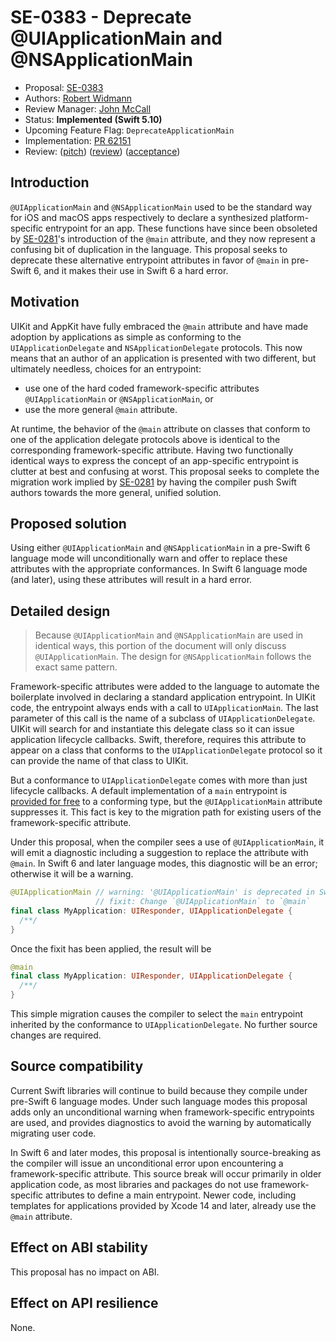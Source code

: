 # SE-0383 - Deprecate @UIApplicationMain and @NSApplicationMain

* Proposal: [SE-0383](0383-deprecate-uiapplicationmain-and-nsapplicationmain.md)
* Authors: [Robert Widmann](https://github.com/codafi)
* Review Manager: [John McCall](https://github.com/rjmccall)
* Status: **Implemented (Swift 5.10)**
* Upcoming Feature Flag: `DeprecateApplicationMain`
* Implementation: [PR 62151](https://github.com/apple/swift/pull/62151)
* Review: ([pitch](https://forums.swift.org/t/deprecate-uiapplicationmain-and-nsapplicationmain/61493)) ([review](https://forums.swift.org/t/se-0383-deprecate-uiapplicationmain-and-nsapplicationmain/62375)) ([acceptance](https://forums.swift.org/t/accepted-se-0383-deprecate-uiapplicationmain-and-nsapplicationmain/62645))

## Introduction

`@UIApplicationMain` and `@NSApplicationMain` used to be the standard way for
iOS and macOS apps respectively to declare a synthesized platform-specific
entrypoint for an app. These functions have since been obsoleted by
[SE-0281](https://github.com/swiftlang/swift-evolution/blob/main/proposals/0281-main-attribute.md)'s
introduction of the `@main` attribute, and they now represent a confusing bit of
duplication in the language. This proposal seeks to deprecate these alternative
entrypoint attributes in favor of `@main` in pre-Swift 6, and it makes their use
in Swift 6 a hard error.

## Motivation

UIKit and AppKit have fully embraced the `@main` attribute and have made
adoption by applications as simple as conforming to the `UIApplicationDelegate`
and `NSApplicationDelegate` protocols. This now means that an author of an
application is presented with two different, but ultimately needless, choices
for an entrypoint:

* use one of the hard coded framework-specific attributes `@UIApplicationMain` or `@NSApplicationMain`, or
* use the more general `@main` attribute.

At runtime, the behavior of the `@main` attribute on classes that conform to
one of the application delegate protocols above is identical to the corresponding
framework-specific attribute. Having two functionally identical ways to express the
concept of an app-specific entrypoint is clutter at best and confusing at worst.
This proposal seeks to complete the migration work implied by
[SE-0281](https://github.com/swiftlang/swift-evolution/blob/main/proposals/0281-main-attribute.md)
by having the compiler push Swift authors towards the more general, unified
solution.

## Proposed solution

Using either `@UIApplicationMain` and `@NSApplicationMain` in a pre-Swift 6
language mode will unconditionally warn and offer to replace these attributes
with the appropriate conformances. In Swift 6 language mode (and later), using
these attributes will result in a hard error.

## Detailed design

> Because `@UIApplicationMain` and `@NSApplicationMain` are used in identical
> ways, this portion of the document will only discuss `@UIApplicationMain`.
> The design for `@NSApplicationMain` follows the exact same pattern.

Framework-specific attributes were added to the language to automate the
boilerplate involved in declaring a standard application entrypoint. In UIKit
code, the entrypoint always ends with a call to `UIApplicationMain`. The last
parameter of this call is the name of a subclass of `UIApplicationDelegate`.
UIKit will search for and instantiate this delegate class so it can issue 
application lifecycle callbacks.  Swift, therefore, requires this attribute to 
appear on a class that conforms to the `UIApplicationDelegate` protocol so it 
can provide the name of that class to UIKit.

But a conformance to `UIApplicationDelegate` comes with more than just lifecycle
callbacks. A default implementation of a `main` entrypoint is [provided for
free](https://developer.apple.com/documentation/uikit/uiapplicationdelegate/3656306-main)
to a conforming type, but the `@UIApplicationMain` attribute suppresses it. This
fact is key to the migration path for existing users of the framework-specific
attribute.

Under this proposal, when the compiler sees a use of `@UIApplicationMain`, it
will emit a diagnostic including a suggestion to replace the attribute with
`@main`.  In Swift 6 and later language modes, this diagnostic will be an error;
otherwise it will be a warning.

```swift 
@UIApplicationMain // warning: '@UIApplicationMain' is deprecated in Swift 5 
                   // fixit: Change `@UIApplicationMain` to `@main` 
final class MyApplication: UIResponder, UIApplicationDelegate {
  /**/
}
```

Once the fixit has been applied, the result will be

```swift
@main
final class MyApplication: UIResponder, UIApplicationDelegate {
  /**/
}
```

This simple migration causes the compiler to select the `main` entrypoint
inherited by the conformance to `UIApplicationDelegate`. No further source
changes are required.

## Source compatibility

Current Swift libraries will continue to build because they compile under
pre-Swift 6 language modes. Under such language modes this proposal adds only an
unconditional warning when framework-specific entrypoints are used, and provides
diagnostics to avoid the warning by automatically migrating user code.

In Swift 6 and later modes, this proposal is intentionally source-breaking as the
compiler will issue an unconditional error upon encountering a framework-specific
attribute. This source break will occur primarily in older application code, as 
most libraries and packages do not use framework-specific attributes to define a main
entrypoint. Newer code, including templates for applications provided by Xcode 14
and later, already use the `@main` attribute. 

## Effect on ABI stability

This proposal has no impact on ABI.

## Effect on API resilience

None.
